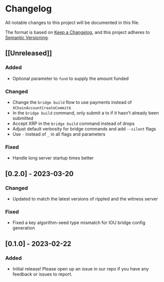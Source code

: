 # Changelog

All notable changes to this project will be documented in this file.

The format is based on [Keep a Changelog](https://keepachangelog.com/en/1.0.0/),
and this project adheres to [Semantic Versioning](https://semver.org/spec/v2.0.0.html).

## [[Unreleased]]

### Added

- Optional parameter to `fund` to supply the amount funded

### Changed

- Change the `bridge build` flow to use payments instead of `XChainAccountCreateCommit`s
- In the `bridge build` command, only submit a tx if it hasn't already been submitted
- Accept XRP in the `bridge build` command instead of drops
- Adjust default verbosity for bridge commands and add `--silent` flags
- Use `-` instead of `_` in all flags and parameters

### Fixed

- Handle long server startup times better

## [0.2.0] - 2023-03-20

### Changed

- Updated to match the latest versions of rippled and the witness server

### Fixed

- Fixed a key algorithm-seed type mismatch for IOU bridge config generation

## [0.1.0] - 2023-02-22

### Added

- Initial release! Please open up an issue in our repo if you have any
  feedback or issues to report.
